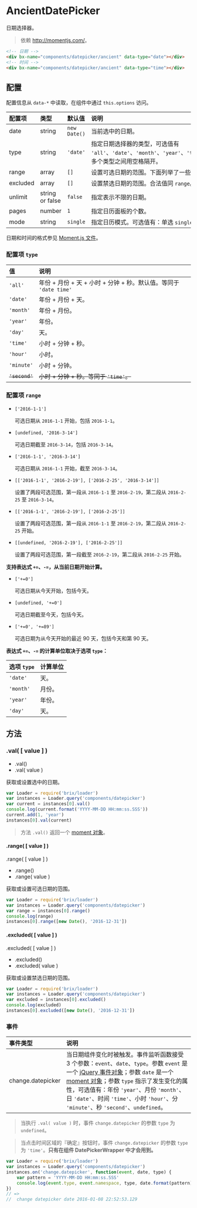 # AncientDatePicker

日期选择器。

> 依赖 <http://momentjs.com/>。

```html
<!-- 日期 -->
<div bx-name="components/datepicker/ancient" data-type="date"></div>
<!-- 时间 -->
<div bx-name="components/datepicker/ancient" data-type="time"></div>
```

## 配置

配置信息从 `data-*` 中读取，在组件中通过 `this.options` 访问。

配置项 | 类型 | 默认值 | 说明
:--- | :--- | :------ | :----------
date | string | `new Date()` | 当前选中的日期。
type | string | `'date'` | 指定日期选择器的类型，可选值有 `'all'`、`'date'`、`'month'`、`'year'`、`'time'`、`'hour'`、`'minute'`、`'second'`。多个类型之间用空格隔开。
range | array | `[]` | 设置可选日期的范围。下面列举了一些合法值。
excluded | array | `[]` | 设置禁选日期的范围。合法值同 `range`。
unlimit | string or false | `false` | 指定表示不限的日期。
pages | number | `1` | 指定日历面板的个数。
mode | string | `single` | 指定日历模式。可选值有：单选 `single`、多选 `multiple`、范围选 `range`。

日期和时间的格式参见 [Moment.js 文件](http://momentjs.com/docs/#/displaying/format/)。

### 配置项 `type`

值 | 说明
:---- | :----------
`'all'` | 年份 + 月份 + 天 + 小时 + 分钟 + 秒。默认值。等同于 `'date time'`
`'date'` | 年份 + 月份 + 天。
`'month'` | 年份 + 月份。
`'year'` | 年份。
`'day'` | 天。
`'time'` | 小时 + 分钟 + 秒。
`'hour'` | 小时。
`'minute'` | 小时 + 分钟。
~~`'second'`~~ | ~~小时 + 分钟 + 秒。等同于 `'time'`。~~

### 配置项 `range`

* `['2016-1-1']`
    
    可选日期从 `2016-1-1` 开始，包括 `2016-1-1`。

* `[undefined, '2016-3-14']`

    可选日期截至 `2016-3-14`，包括 `2016-3-14`。

* `['2016-1-1', '2016-3-14']`

    可选日期从 `2016-1-1` 开始，截至 `2016-3-14`。

* `[['2016-1-1', '2016-2-19'], ['2016-2-25', '2016-3-14']]`

    设置了两段可选范围，第一段从 `2016-1-1` 至 `2016-2-19`，第二段从 `2016-2-25` 至 `2016-3-14`。

* `[['2016-1-1', '2016-2-19'], ['2016-2-25']]`

    设置了两段可选范围，第一段从 `2016-1-1` 至 `2016-2-19`，第二段从 `2016-2-25` 开始。

* `[[undefined, '2016-2-19'], ['2016-2-25']]`

    设置了两段可选范围，第一段截至 `2016-2-19`，第二段从 `2016-2-25` 开始。

**支持表达式 `+=`、`-=`，从当前日期开始计算。**

* `['+=0']`

    可选日期从今天开始，包括今天。

* `[undefined, '+=0']`

    可选日期截至今天，包括今天。

* `['+=0', '+=89']`

    可选日期为从今天开始的最近 90 天，包括今天和第 90 天。

**表达式 `+=`、`-=` 的计算单位取决于选项 `type`：**

选项 `type` | 计算单位
:---- | :----------
`'date'` | 天。
`'month'` |月份。
`'year'` | 年份。
`'day'` | 天。


## 方法

### .val( [ value ] )

* .val()
* .val( value )

获取或设置选中的日期。

```js
var Loader = require('brix/loader')
var instances = Loader.query('components/datepicker')
var current = instances[0].val()
console.log(current.format('YYYY-MM-DD HH:mm:ss.SSS'))
current.add(1, 'year')
instances[0].val(current)
```

> 方法 `.val()` 返回一个 [moment 对象]。

[moment 对象]: http://momentjs.com/docs/

#### .range( [ value ] )

.range( [ value ] )

* .range()
* .range( value )

获取或设置可选日期的范围。

```js
var Loader = require('brix/loader')
var instances = Loader.query('components/datepicker')
var range = instances[0].range()
console.log(range)
instances[0].range([new Date(), '2016-12-31'])
```

#### .excluded( [ value ] )

.excluded( [ value ] )

* .excluded()
* .excluded( value )

获取或设置禁选日期的范围。

```js
var Loader = require('brix/loader')
var instances = Loader.query('components/datepicker')
var excluded = instances[0].excluded()
console.log(excluded)
instances[0].excluded([new Date(), '2016-12-31'])
```

### 事件

事件类型 | 说明
:--------- | :----------
change.datepicker | 当日期组件变化时被触发。事件监听函数接受 3 个参数：`event`、`date`、`type`。参数 `event` 是一个 [jQuery 事件对象]；参数 `date` 是一个 [moment 对象]；参数 `type` 指示了发生变化的属性，可选值有：年份 `'year'`、月份 `'month'`、日 `'date'`、时间 `'time'`、小时 `'hour'`、分 `'minute'`、秒 `'second'`、`undefined`。

[jQuery 事件对象]: http://api.jquery.com/category/events/event-object/

> 当执行 `.val( value )` 时，事件 `change.datepicker` 的参数 `type` 为 `undefined`。

> 当点击时间区域的『确定』按钮时，事件 `change.datepicker` 的参数 `type` 为 `'time'`。**只有在组件 DatePickerWrapper 中才会用到。**

```js
var Loader = require('brix/loader')
var instances = Loader.query('components/datepicker')
instances.on('change.datepicker', function(event, date, type) {
    var pattern = 'YYYY-MM-DD HH:mm:ss.SSS'
    console.log(event.type, event.namespace, type, date.format(pattern))
})
// =>
//  change datepicker date 2016-01-08 22:52:53.129
```
